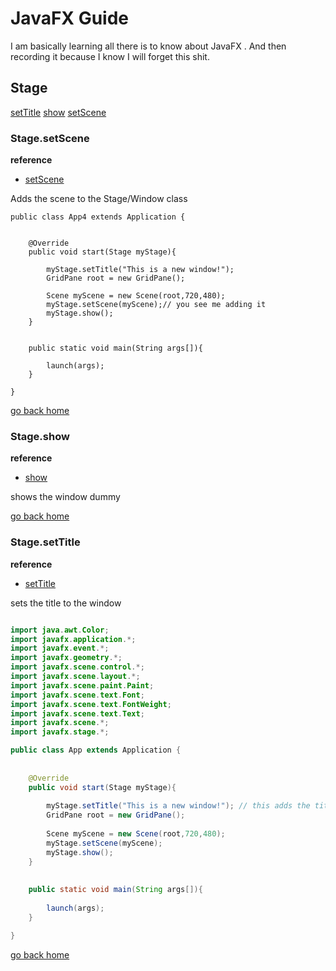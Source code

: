 # JavaFX Guide

I am basically learning all there is to know about JavaFX
. And then  recording it because I know I will forget this 
shit.

## Stage 

[setTitle][stage-title]
[show][stage-show]
[setScene][stage-scene]


[stage-scene]:#stage.setscene
[stage-show]:#stage.show
[home]:#javafx-guide
[stage-title]:#stage.settitle


### Stage.setScene 

**reference**
- [setScene](https://docs.oracle.com/javase/8/javafx/api/javafx/stage/Stage.html#setScene-javafx.scene.Scene-)

Adds the scene to the Stage/Window class

```
public class App4 extends Application {
	
	
	@Override
	public void start(Stage myStage){
		
		myStage.setTitle("This is a new window!");
		GridPane root = new GridPane();
		
		Scene myScene = new Scene(root,720,480);
		myStage.setScene(myScene);// you see me adding it
		myStage.show();
	}
	
	
	public static void main(String args[]){
		
		launch(args);
	}

}
```

[go back home][home]

### Stage.show

**reference**
- [show](https://docs.oracle.com/javase/8/javafx/api/javafx/stage/Stage.html#show--)

shows the window dummy

[go back home][home]


### Stage.setTitle

**reference** 
- [setTitle](https://docs.oracle.com/javase/8/javafx/api/javafx/stage/Stage.html#setTitle-java.lang.String-) 

sets the title to the window

```java

import java.awt.Color;
import javafx.application.*;
import javafx.event.*;
import javafx.geometry.*;
import javafx.scene.control.*;
import javafx.scene.layout.*;
import javafx.scene.paint.Paint;
import javafx.scene.text.Font;
import javafx.scene.text.FontWeight;
import javafx.scene.text.Text;
import javafx.scene.*;
import javafx.stage.*;

public class App extends Application {
	
	
	@Override
	public void start(Stage myStage){
		
		myStage.setTitle("This is a new window!"); // this adds the title to the window
		GridPane root = new GridPane();
		
		Scene myScene = new Scene(root,720,480);
		myStage.setScene(myScene);
		myStage.show();
	}
	
	
	public static void main(String args[]){
		
		launch(args);
	}

}

```

[go back home][home]